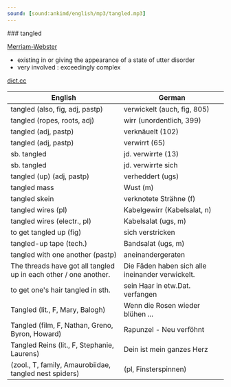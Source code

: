 ```yaml
---
sound: [sound:ankimd/english/mp3/tangled.mp3]
---
```


\### tangled

[Merriam-Webster](https://www.merriam-webster.com/dictionary/tangled)

- existing in or giving the appearance of a state of utter disorder
- very involved : exceedingly complex

[dict.cc](https://www.dict.cc/tangled)

| English        | German       |
| -------------- | ------------ |
| tangled (also, fig, adj, pastp) | verwickelt (auch, fig, 805) |
| tangled (ropes, roots, adj) | wirr (unordentlich, 399) |
| tangled (adj, pastp) | verknäuelt (102) |
| tangled (adj, pastp) | verwirrt (65) |
| sb. tangled | jd. verwirrte (13) |
| sb. tangled | jd. verwirrte sich |
| tangled (up) (adj, pastp) | verheddert (ugs) |
| tangled mass | Wust (m) |
| tangled skein | verknotete Strähne (f) |
| tangled wires (pl) | Kabelgewirr (Kabelsalat, n) |
| tangled wires (electr., pl) | Kabelsalat (ugs, m) |
| to get tangled up (fig) | sich verstricken |
| tangled-up tape (tech.) | Bandsalat (ugs, m) |
| tangled with one another (pastp) | aneinandergeraten |
| The threads have got all tangled up in each other / one another. | Die Fäden haben sich alle ineinander verwickelt. |
| to get one's hair tangled in sth. | sein Haar in etw.Dat. verfangen |
| Tangled (lit., F, Mary, Balogh) | Wenn die Rosen wieder blühen ... |
| Tangled (film, F, Nathan, Greno, Byron, Howard) | Rapunzel - Neu verföhnt |
| Tangled Reins (lit., F, Stephanie, Laurens) | Dein ist mein ganzes Herz |
|  (zool., T, family, Amaurobiidae, tangled nest spiders) |  (pl, Finsterspinnen) |
